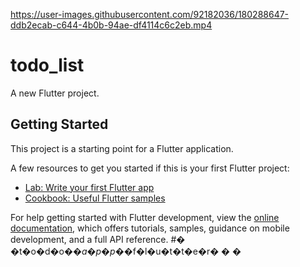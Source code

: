 

https://user-images.githubusercontent.com/92182036/180288647-ddb2ecab-c644-4b0b-94ae-df4114c6c2eb.mp4

# todo_list

A new Flutter project.

## Getting Started

This project is a starting point for a Flutter application.

A few resources to get you started if this is your first Flutter project:

- [Lab: Write your first Flutter app](https://docs.flutter.dev/get-started/codelab)
- [Cookbook: Useful Flutter samples](https://docs.flutter.dev/cookbook)

For help getting started with Flutter development, view the
[online documentation](https://docs.flutter.dev/), which offers tutorials,
samples, guidance on mobile development, and a full API reference.
#� �t�o�d�o�_�a�p�p�_�f�l�u�t�t�e�r�
�
�

